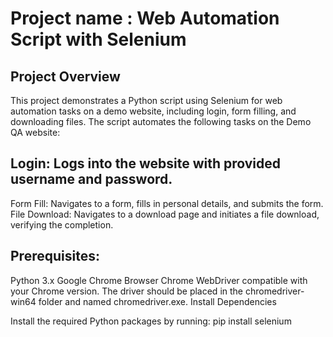 # Project name : Web Automation Script with Selenium

## Project Overview
This project demonstrates a Python script using Selenium for web automation tasks on a demo website, including login, form filling, and downloading files.
The script automates the following tasks on the Demo QA website:

## Login: Logs into the website with provided username and password.
Form Fill: Navigates to a form, fills in personal details, and submits the form.
File Download: Navigates to a download page and initiates a file download, verifying the completion.

## Prerequisites:
Python 3.x
Google Chrome Browser
Chrome WebDriver compatible with your Chrome version. The driver should be placed in the chromedriver-win64 folder and named chromedriver.exe.
Install Dependencies

Install the required Python packages by running:
pip install selenium
